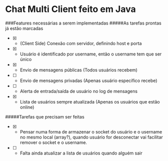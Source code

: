 # Chat Multi Client feito em Java

###Features necessárias a serem implementadas
#####As tarefas prontas já estão marcadas
* [x] - (Client Side) Conexão com servidor, definindo host e porta
* [x] - Usuário é identificado por username, então o username tem que ser único
* [x] - Envio de mensagens públicas (Todos usuários recebem)
* [ ] - Envio de mensagens privadas (Apenas usuário específico recebe)
* [ ] - Alerta de entrada/saída de usuário no log de mensagens
* [x] - Lista de usuários sempre atualizada (Apenas os usuários que estão online)

#####Tarefas que precisam ser feitas
* [x] - Pensar numa forma de armazenar o socket do usuário e o username no mesmo local (array?), quando usuário for desconectar vai facilitar remover o socket e o username.
* [ ] - Falta ainda atualizar a lista de usuários quando alguém sair
